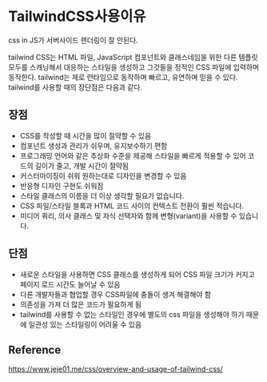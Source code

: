 # TailwindCSS사용이유

css in JS가 서버사이드 렌더링이 잘 안된다.

tailwind CSS는 HTML 파일, JavaScript 컴포넌트와 클래스네임을 위한 다른 템플릿 모두를 스캐닝해서 대응하는 스타일을 생성하고 그것들을 정적인 CSS 파일에 입력하며 동작한다.
tailwind는 제로 런타임으로 동작하며 빠르고, 유연하며 믿을 수 있다.
tailwind를 사용할 때의 장단점은 다음과 같다.

## 장점

- CSS를 작성할 때 시간을 많이 절약할 수 있음
- 컴포넌트 생성과 관리가 쉬우며, 유지보수하기 편함
- 프로그래밍 언어와 같은 추상화 수준을 제공해 스타일을 빠르게 적용할 수 있어 코드의 길이가 줄고, 개발 시간이 절약됨
- 커스터마이징이 쉬워 원하는대로 디자인을 변경할 수 있음
- 반응형 디자인 구현도 쉬워짐
- 스타일 클래스의 이름을 더 이상 생각할 필요가 없습니다.
- CSS 파일/스타일 블록과 HTML 코드 사이의 컨텍스트 전환이 훨씬 적습니다.
- 미디어 쿼리, 의사 클래스 및 자식 선택자와 함께 변형(variant)을 사용할 수 있습니다.

## 단점

- 새로운 스타일을 사용하면 CSS 클래스를 생성하게 되어 CSS 파일 크기가 커지고 페이지 로드 시간도 늘어날 수 있음
- 다른 개발자들과 협업할 경우 CSS파일에 충돌이 생겨 해결해야 함
- 의존성을 가져 더 많은 코드가 필요하게 됨
- tailwind를 사용할 수 없는 스타일인 경우에 별도의 css 파일을 생성해야 하기 때문에 일관성 있는 스타일링이 어려울 수 있음

## Reference

https://www.jeje01.me/css/overview-and-usage-of-tailwind-css/

